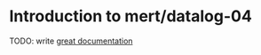 # Introduction to mert/datalog-04

TODO: write [great documentation](http://jacobian.org/writing/what-to-write/)
